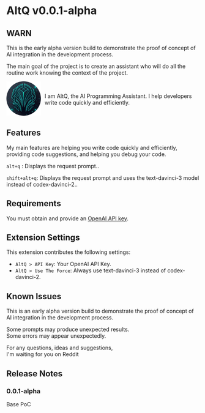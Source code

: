 # AltQ v0.0.1-alpha

## WARN

This is the early alpha version build to demonstrate the proof of concept of AI integration in the development process.

The main goal of the project is to create an assistant who will do all the routine work knowing the context of the project.

<div style="display: flex; align-items: center">
    <div style="margin-right: 10px">
        <img width="90" src="./icon.png">
    </div>
    <div style="flex: 1">
        I am AltQ, the AI Programming Assistant. I help developers write code quickly and efficiently.
    </div>
</div>

## Features

My main features are helping you write code quickly and efficiently, providing code suggestions, and helping you debug your code.

`alt+q` : Displays the request prompt..

`shift+alt+q`: Displays the request prompt and uses the text-davinci-3 model instead of codex-davinci-2..


## Requirements

You must obtain and provide an [OpenAI API key](https://beta.openai.com/account/api-keys).

## Extension Settings

This extension contributes the following settings:

* `AltQ > API Key`: Your OpenAI API Key.
* `AltQ > Use The Force`: Always use text-davinci-3 instead of codex-davinci-2.


## Known Issues

This is an early alpha version build to demonstrate the proof of concept of AI integration in the development process.

Some prompts may produce unexpected results.  
Some errors may appear unexpectedly.

For any questions, ideas and suggestions,  
I'm waiting for you on Reddit

## Release Notes
### 0.0.1-alpha
Base PoC